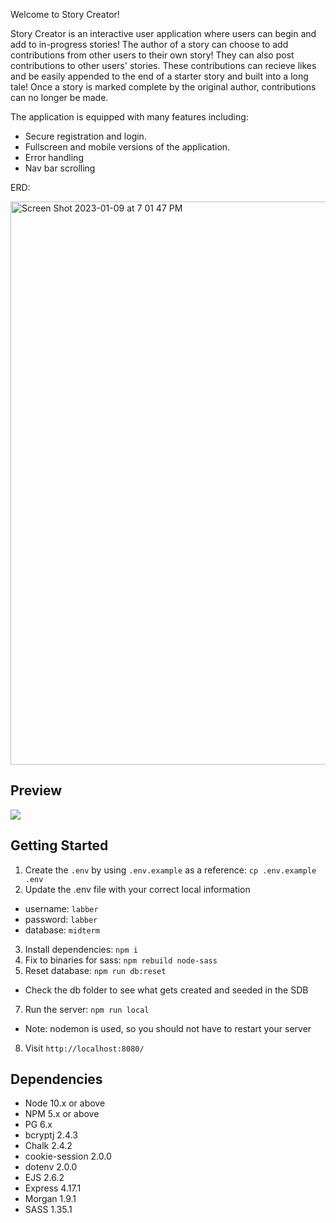 Welcome to Story Creator!

Story Creator is an interactive user application where users can begin and add to in-progress stories! The author of a story can choose to add contributions from other users to their own story! They can also post contributions to other users' stories. These contributions can recieve likes and be easily appended to the end of a starter story and built into a long tale! Once a story is marked complete by the original author, contributions can no longer be made.

The application is equipped with many features including:
- Secure registration and login. 
- Fullscreen and mobile versions of the application.
- Error handling
- Nav bar scrolling

ERD: 

<img width="901" alt="Screen Shot 2023-01-09 at 7 01 47 PM" src="https://user-images.githubusercontent.com/87041176/212490975-50d97fec-3ad5-4d1c-839d-12bc183fd076.png">

## Preview
![](/public/img/Story_creator_preview.gif)
## Getting Started

1. Create the `.env` by using `.env.example` as a reference: `cp .env.example .env`
2. Update the .env file with your correct local information 
  - username: `labber` 
  - password: `labber` 
  - database: `midterm`
3. Install dependencies: `npm i`
4. Fix to binaries for sass: `npm rebuild node-sass`
5. Reset database: `npm run db:reset`
  - Check the db folder to see what gets created and seeded in the SDB
7. Run the server: `npm run local`
  - Note: nodemon is used, so you should not have to restart your server
8. Visit `http://localhost:8080/`


## Dependencies

- Node 10.x or above
- NPM 5.x or above
- PG 6.x
- bcryptj 2.4.3
- Chalk 2.4.2
- cookie-session 2.0.0
- dotenv 2.0.0
- EJS 2.6.2
- Express 4.17.1
- Morgan 1.9.1
- SASS 1.35.1
